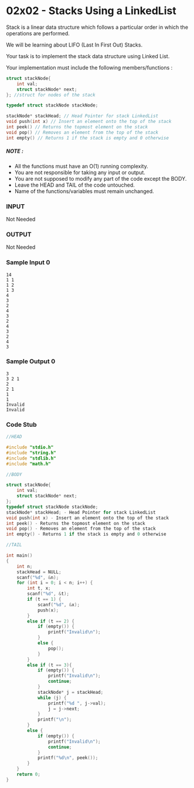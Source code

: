 # 02x02 - Stacks Using a LinkedList

Stack is a linear data structure which follows a particular
order in which the operations are performed.

We will be learning about LIFO (Last In First Out) Stacks.

Your task is to implement the stack data structure using Linked List.

Your implementation must include the following members/functions :

```c
struct stackNode{
    int val;
    struct stackNode* next;
}; //struct for nodes of the stack

typedef struct stackNode stackNode;

stackNode* stackHead; // Head Pointer for stack LinkedList
void push(int x) // Insert an element onto the top of the stack
int peek() // Returns the topmost element on the stack
void pop() // Removes an element from the top of the stack
int empty() // Returns 1 if the stack is empty and 0 otherwise
```

##### _NOTE :_

-   All the functions must have an O(1) running complexity.
-   You are not responsible for taking any input or output.
-   You are not supposed to modify any part of the code except the BODY.
-   Leave the HEAD and TAIL of the code untouched.
-   Name of the functions/variables must remain unchanged.

### INPUT

Not Needed

### OUTPUT

Not Needed

### Sample Input 0

```
14
1 1
1 2
1 3
4
3
2
4
3
2
4
3
2
4
3
```

### Sample Output 0

```
3
3 2 1
2
2 1
1
1
Invalid
Invalid
```

### Code Stub

```c
//HEAD

#include "stdio.h"
#include "string.h"
#include "stdlib.h"
#include "math.h"

//BODY

struct stackNode{
    int val;
    struct stackNode* next;
};
typedef struct stackNode stackNode;
stackNode* stackHead; - Head Pointer for stack LinkedList
void push(int x) - Insert an element onto the top of the stack
int peek() - Returns the topmost element on the stack
void pop() - Removes an element from the top of the stack
int empty() - Returns 1 if the stack is empty and 0 otherwise

//TAIL

int main()
{
    int n;
    stackHead = NULL;
    scanf("%d", &n);
    for (int i = 0; i < n; i++) {
        int t, x;
        scanf("%d", &t);
        if (t == 1) {
            scanf("%d", &x);
            push(x);
        }
        else if (t == 2) {
            if (empty()) {
                printf("Invalid\n");
            }
            else {
                pop();
            }
        }
        else if (t == 3){
            if (empty()) {
                printf("Invalid\n");
                continue;
            }
            stackNode* j = stackHead;
            while (j) {
                printf("%d ", j->val);
                j = j->next;
            }
            printf("\n");
        }
        else {
            if (empty()) {
                printf("Invalid\n");
                continue;
            }
            printf("%d\n", peek());
        }
    }
    return 0;
}
```
